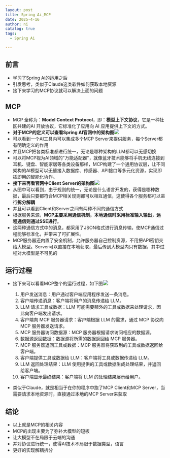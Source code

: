 ```yaml
---
layout: post
title: Spring Ai_MCP
date: 2025-4-16
author: ni
catalog: true
tags:
  - Spring Ai

---
```


## 前言

- 学习了Spring Ai的运用之后
- 引发思考，类似于Claude这类软件如何获取本地资源
- 接下来学习的MCP协议就可以解决上面的问题

## MCP

- MCP 全称为：**Model Context Protocol**，即：**模型上下文协议**，它是一种社区共建的AI 开放协议，它标准化了应用向 AI 应用提供上下文的方式。
- **对于MCP的定义可以查看Spring AI官网中的架构图**![](https://nihhh1-blog.oss-cn-beijing.aliyuncs.com/my-blog/Spring%20Ai/java-mcp-client-architecture.jpg)
- 可以看到一个AI工具内可以集成多个MCP Server来提供服务，每个Server都有明确定义的作用
- 并且MCP把各类标准都进行统一，无论是哪种架构的LLM都可以无感切换
- 可以将MCP视为AI领域的"万能适配器"，就像蓝牙技术能够将手机无线连接到耳机、键盘、智能家居等各类设备那样，MCP构建了一个通用协议层，让不同架构的AI模型可以无缝接入数据库、传感器、API接口等多元化资源，实现即插即用的智能化协作。
- **接下来再看官网中Client Server的架构图**![](https://nihhh1-blog.oss-cn-beijing.aliyuncs.com/my-blog/Spring%20Ai/java-mcp-server-architecture.jpg)
- 从图中可以看到，由于规则的统一，无论是什么语言开发的，获得是哪种数据，最后只要都符合MCP相关规则都可以相互通信，这使得各个服务都可以进行**拆分解耦**
- 并且可以看到Client和Server之间有两种不同的通信方式
- 根据服务来源，**MCP主要采用通信机制，本地通信时采用标准输入输出，远程通信则通过SSE进行**。
- 这两种通信方式中的消息，都采用了JSON格式进行消息传输，使MCP通信过程能够标准化，并带来了可扩展性。
- MCP服务器还内置了安全机制，允许服务器自己控制资源，不用把API密钥交给大模型。Server可以直接在本地获取，最后传到大模型内只有数据，其中过程对大模型是不可见的

## 运行过程

- 接下来可以看看MCP整个的运行过程，如下图![](https://nihhh1-blog.oss-cn-beijing.aliyuncs.com/my-blog/Spring%20Ai/76635b004d4ed65e4839d521b390c594.png)

	1. 用户发送消息：用户通过客户端应用程序发送一条消息。
  2. 客户端传递消息：客户端将用户的消息传递给 LLM。
  3.  LLM 请求工具或数据：LLM 可能需要额外的工具或数据来处理请求，因此向客户端发出请求。
  4.  客户端向 MCP 服务器请求：客户端根据 LLM 的需求，通过 MCP 协议向 MCP 服务器发送请求。
  5.  MCP 服务器访问数据源：MCP 服务器根据请求访问相应的数据源。
  6.  数据源返回数据：数据源将所需的数据返回给 MCP 服务器。
  7.  MCP 服务器返回工具或数据：MCP 服务器将获取到的工具或数据返回给客户端。
  8.  客户端提供工具或数据给 LLM：客户端将工具或数据传递给 LLM。
  9.  LLM 返回处理结果：LLM 使用提供的工具或数据生成处理结果，并返回给客户端。
  10.  客户端显示最终结果：客户端将 LLM 的处理结果展示给用户。

- 类似于Claude，就是相当于在你的程序中跑了MCP Client和MCP Server，当需要请求本地资源时，直接通过本地的MCP Server来获取

## 结论

- 以上就是MCP的相关内容
- MCP的出现主要为了弥补大模型的短板
- 让大模型不在局限于云端的沟通
- 并对协议进行统一，使得AI技术不局限于数据类型，语言
- 更好的实现解耦拆分